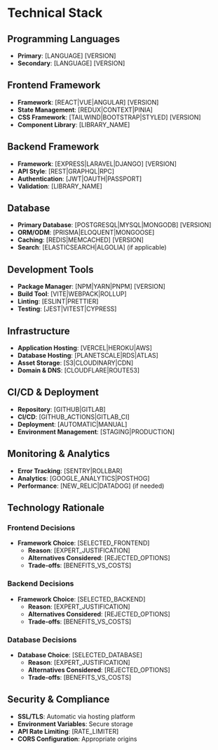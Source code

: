 # Technical Stack

## Programming Languages
- **Primary**: [LANGUAGE] [VERSION]
- **Secondary**: [LANGUAGE] [VERSION]

## Frontend Framework
- **Framework**: [REACT|VUE|ANGULAR] [VERSION]
- **State Management**: [REDUX|CONTEXT|PINIA]
- **CSS Framework**: [TAILWIND|BOOTSTRAP|STYLED] [VERSION]
- **Component Library**: [LIBRARY_NAME]

## Backend Framework
- **Framework**: [EXPRESS|LARAVEL|DJANGO] [VERSION]
- **API Style**: [REST|GRAPHQL|RPC]
- **Authentication**: [JWT|OAUTH|PASSPORT]
- **Validation**: [LIBRARY_NAME]

## Database
- **Primary Database**: [POSTGRESQL|MYSQL|MONGODB] [VERSION]
- **ORM/ODM**: [PRISMA|ELOQUENT|MONGOOSE]
- **Caching**: [REDIS|MEMCACHED] [VERSION]
- **Search**: [ELASTICSEARCH|ALGOLIA] (if applicable)

## Development Tools
- **Package Manager**: [NPM|YARN|PNPM] [VERSION]
- **Build Tool**: [VITE|WEBPACK|ROLLUP]
- **Linting**: [ESLINT|PRETTIER] 
- **Testing**: [JEST|VITEST|CYPRESS]

## Infrastructure
- **Application Hosting**: [VERCEL|HEROKU|AWS]
- **Database Hosting**: [PLANETSCALE|RDS|ATLAS]
- **Asset Storage**: [S3|CLOUDINARY|CDN]
- **Domain & DNS**: [CLOUDFLARE|ROUTE53]

## CI/CD & Deployment
- **Repository**: [GITHUB|GITLAB] 
- **CI/CD**: [GITHUB_ACTIONS|GITLAB_CI]
- **Deployment**: [AUTOMATIC|MANUAL]
- **Environment Management**: [STAGING|PRODUCTION]

## Monitoring & Analytics
- **Error Tracking**: [SENTRY|ROLLBAR]
- **Analytics**: [GOOGLE_ANALYTICS|POSTHOG]
- **Performance**: [NEW_RELIC|DATADOG] (if needed)

## Technology Rationale
### Frontend Decisions
- **Framework Choice**: [SELECTED_FRONTEND]
  - **Reason**: [EXPERT_JUSTIFICATION]
  - **Alternatives Considered**: [REJECTED_OPTIONS]
  - **Trade-offs**: [BENEFITS_VS_COSTS]

### Backend Decisions
- **Framework Choice**: [SELECTED_BACKEND]
  - **Reason**: [EXPERT_JUSTIFICATION] 
  - **Alternatives Considered**: [REJECTED_OPTIONS]
  - **Trade-offs**: [BENEFITS_VS_COSTS]

### Database Decisions
- **Database Choice**: [SELECTED_DATABASE]
  - **Reason**: [EXPERT_JUSTIFICATION]
  - **Alternatives Considered**: [REJECTED_OPTIONS]
  - **Trade-offs**: [BENEFITS_VS_COSTS]

## Security & Compliance
- **SSL/TLS**: Automatic via hosting platform
- **Environment Variables**: Secure storage
- **API Rate Limiting**: [RATE_LIMITER]
- **CORS Configuration**: Appropriate origins